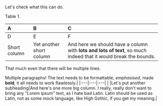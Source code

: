 Let's check what this can do.

Table 1.

|A	|B	|C	|
|:---|:---|:---|
|D	|E	|F|
|Short column|Yet another short column|And here we should have a column with **lots and lots of text**, so much indeed that it would break the bounds.<br/>
That much even that there will be multiple lines.

Multiple paragraphs!
The text needs to be formattable, *emphasised*, made **bold**, it all needs to work flawlessly.|
|:---|:---|:---|
| |Let's put another subheading|And here's one more big column. I really, really don't want to bring any "Lorem ipsum" text, as I hate bad Latin. Latin should be used as Latin, not as some mock language, like High Gothic, if you get my meaning.|


